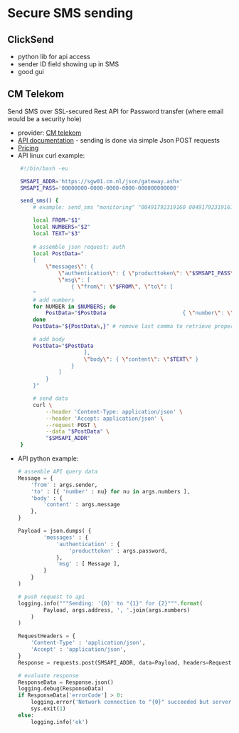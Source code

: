 # Secure SMS sending

ClickSend
---------

* python lib for api access
* sender ID field showing up in SMS
* good gui


CM Telekom
----------

Send SMS over SSL-secured Rest API for Password transfer (where email would be a security hole)
* provider: [CM telekom](https://www.cm.com/products/text/sms/) 
* [API documentation](https://docs.cmtelecom.com/bulk-sms) - sending is done via simple Json POST requests
* [Pricing](https://www.cm.com/de-de/dienste/preise/sms)
* API linux curl example:
```bash
    #!/bin/bash -eu

    SMSAPI_ADDR='https://sgw01.cm.nl/json/gateway.ashx'
    SMSAPI_PASS='00000000-0000-0000-0000-000000000000'

    send_sms() {
        # example: send_sms "monitoring" "00491792319160 00491792319161" "all down"

        local FROM="$1"
        local NUMBERS="$2"
        local TEXT="$3"
        
        # assemble json request: auth
        local PostData="
        {
            \"messages\": {
                \"authentication\": { \"producttoken\": \"$SMSAPI_PASS\" },
                \"msg\": [
                    { \"from\": \"$FROM\", \"to\": [
        "
        # add numbers
        for NUMBER in $NUMBERS; do
            PostData="$PostData                        { \"number\": \"$NUMBER\" },"
        done
        PostData="${PostData%,}" # remove last comma to retrieve proper json

        # add body
        PostData="$PostData
                        ],
                        \"body\": { \"content\": \"$TEXT\" }
                    }
                ]
            }
        }"

        # send data
        curl \
            --header 'Content-Type: application/json' \
            --header 'Accept: application/json' \
            --request POST \
            --data "$PostData" \
            "$SMSAPI_ADDR"
    }
```

* API python example:
    ```python
    # assemble API query data
    Message = {
        'from' : args.sender,
        'to' : [{ 'number' : nu} for nu in args.numbers ],
        'body' : {
            'content' : args.message
        },
    }

    Payload = json.dumps( {
            'messages' : {
                'authentication' : {
                    'producttoken' : args.password,
                },
                'msg' : [ Message ],
            }
        }
    )

    # push request to api
    logging.info("""Sending: '{0}' to "{1}" for {2}""".format(
            Payload, args.address, ', '.join(args.numbers)
        )
    )

    RequestHeaders = {
        'Content-Type' : 'application/json',
        'Accept' : 'application/json',
    }
    Response = requests.post(SMSAPI_ADDR, data=Payload, headers=RequestHeaders)

    # evaluate response
    ResponseData = Response.json()
    logging.debug(ResponseData)
    if ResponseData['errorCode'] > 0:
        logging.error('Network connection to "{0}" succeeded but server response is bad'.format(args.address))
        sys.exit(1)
    else:
        logging.info('ok')
    ```

